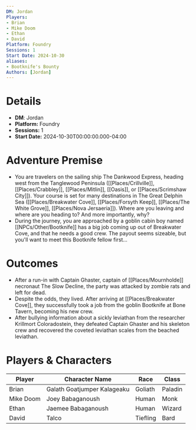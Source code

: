 ```yaml
---
DM: Jordan
Players:
- Brian
- Mike Doom
- Ethan
- David
Platform: Foundry
Sessions: 1
Start Date: 2024-10-30
aliases:
- Bootknife's Bounty
Authors: [Jordan]
---
```

# Details
- **DM**: Jordan
- **Platform:** Foundry
- **Sessions:** 1
- **Start Date:** 2024-10-30T00:00:00.000-04:00

# Adventure Premise
- You are travelers on the sailing ship The Dankwood Express, heading west from the Tanglewood Peninsula ([[Places/Crillville]], [[Places/Crabbley]], [[Places/Mitlin]], [[Oasis]], or [[Places/Scrimshaw City]]). Your course is set for many destinations in The Great Delphin Sea ([[Places/Breakwater Cove]], [[Places/Forsyth Keep]], [[Places/The White Grove]], [[Places/Nova Jersaeria]]). Where are you leaving and where are you heading to? And more importantly, why?
- During the journey, you are approached by a goblin cabin boy named [[NPCs/Other/Bootknife]] has a big job coming up out of Breakwater Cove, and that he needs a good crew. The payout seems sizeable, but you'll want to meet this Bootknife fellow first…

# Outcomes
- After a run-in with Captain Ghaster, captain of [[Places/Mournholde]] necronaut The Slow Decline, the party was attacked by zombie rats and left for dead.
- Despite the odds, they lived. After arriving at [[Places/Breakwater Cove]], they successfully took a job from the goblin Bootknife at Bone Tavern, becoming his new crew.
- After bullying information about a sickly leviathan from the researcher Krillmort Coloradostein, they defeated Captain Ghaster and his skeleton crew and recovered the coveted leviathan scales from the beached leviathan.

# Players & Characters
| Player              | Character Name              | Race     | Class   |
| ------------------- | --------------------------- | -------- | ------- |
| Brian | Galath Goatjumper Kalageaku | Goliath  | Paladin |
| Mike Doom | Joey Babaganoush            | Human    | Monk    |
| Ethan | Jaemee Babaganoush          | Human    | Wizard  |
| David | Talco                       | Tiefling | Bard    |

